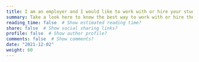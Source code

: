 ```yaml
---
title: I am an employer and I would like to work with or hire your students.
summary: Take a look here to know the best way to work with or hire the HXI Lab students.
reading_time: false  # Show estimated reading time?
share: false  # Show social sharing links?
profile: false  # Show author profile?
comments: false  # Show comments?
date: "2021-12-02"
weight: 60
---
```


